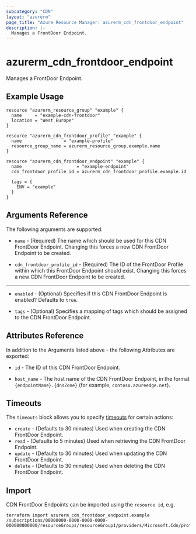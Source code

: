 ```yaml
---
subcategory: "CDN"
layout: "azurerm"
page_title: "Azure Resource Manager: azurerm_cdn_frontdoor_endpoint"
description: |-
  Manages a FrontDoor Endpoint.
---
```


# azurerm_cdn_frontdoor_endpoint

Manages a FrontDoor Endpoint.

## Example Usage

```hcl
resource "azurerm_resource_group" "example" {
  name     = "example-cdn-frontdoor"
  location = "West Europe"
}

resource "azurerm_cdn_frontdoor_profile" "example" {
  name                = "example-profile"
  resource_group_name = azurerm_resource_group.example.name
}

resource "azurerm_cdn_frontdoor_endpoint" "example" {
  name                     = "example-endpoint"
  cdn_frontdoor_profile_id = azurerm_cdn_frontdoor_profile.example.id

  tags = {
    ENV = "example"
  }
}
```

## Arguments Reference

The following arguments are supported:

* `name` - (Required) The name which should be used for this CDN FrontDoor Endpoint. Changing this forces a new CDN FrontDoor Endpoint to be created.

* `cdn_frontdoor_profile_id` - (Required) The ID of the FrontDoor Profile within which this FrontDoor Endpoint should exist. Changing this forces a new CDN FrontDoor Endpoint to be created.

---

* `enabled` - (Optional) Specifies if this CDN FrontDoor Endpoint is enabled? Defaults to `true`.

* `tags` - (Optional) Specifies a mapping of tags which should be assigned to the CDN FrontDoor Endpoint.

## Attributes Reference

In addition to the Arguments listed above - the following Attributes are exported:

* `id` - The ID of this CDN FrontDoor Endpoint.

* `host_name` - The host name of the CDN FrontDoor Endpoint, in the format `{endpointName}.{dnsZone}` (for example, `contoso.azureedge.net`).

## Timeouts

The `timeouts` block allows you to specify [timeouts](https://www.terraform.io/docs/configuration/resources.html#timeouts) for certain actions:

* `create` - (Defaults to 30 minutes) Used when creating the CDN FrontDoor Endpoint.
* `read` - (Defaults to 5 minutes) Used when retrieving the CDN FrontDoor Endpoint.
* `update` - (Defaults to 30 minutes) Used when updating the CDN FrontDoor Endpoint.
* `delete` - (Defaults to 30 minutes) Used when deleting the CDN FrontDoor Endpoint.

## Import

CDN FrontDoor Endpoints can be imported using the `resource id`, e.g.

```shell
terraform import azurerm_cdn_frontdoor_endpoint.example /subscriptions/00000000-0000-0000-0000-000000000000/resourceGroups/resourceGroup1/providers/Microsoft.Cdn/profiles/profile1/afdEndpoints/endpoint1
```

